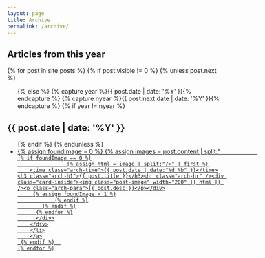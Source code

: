 ```yaml
---
layout: page
title: Archive
permalink: /archive/
---
```

<link rel="stylesheet" href="https://maxcdn.bootstrapcdn.com/font-awesome/4.5.0/css/font-awesome.min.css">
<section id="archive">
  <h2><i class="fa fa-leanpub fa-2x"></i> Articles from this year</h2>
{% for post in site.posts %}
 {% if post.visible != 0 %}
  {% unless post.next %}
  <ul class="this">
  {% else %}
  {% capture year %}{{ post.date | date: '%Y' }}{% endcapture %}
  {% capture nyear %}{{ post.next.date | date: '%Y' }}{% endcapture %}
  {% if year != nyear %}
  </ul>
  <h2>{{ post.date | date: '%Y' }}</h2>
  <ul class="past">
  {% endif %}
  {% endunless %}
    <a href="{{ post.url }}">
        <li id="arch-list">
        <div class="w3-card-4">
        <div class="arch-a">
        {% assign foundImage = 0 %}
          {% assign images = post.content | split:"<img " %}
          {% for image in images %}
            {% if image contains 'src' %}

                {% if foundImage == 0 %}
                    {% assign html = image | split:"/>" | first %}
        <time class="arch-time">{{ post.date | date:"%d %b" }}</time><h3 class="arch-h1">{{ post.title }}</h3><hr class="arch-hr" /><div class="card-inside"><img class="post-image" width="200" {{ html }} /><p class="arch-para">{{ post.desc }}</p></div>
         {% assign foundImage = 1 %}
                {% endif %}
            {% endif %}
          {% endfor %}
          </div>
        </div>
        </li>
        </a>
     {% endif %}  
    {% endfor %}
  </ul>
</section>
